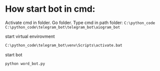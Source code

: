 # How start bot in cmd:

Activate cmd in folder. Go folder. Type cmd in path folder:
```C:\python_code```
```C:\python_code\telegram_bot\telegram_bot\aiogram_bot```

start virtual envirovment
```cmd
C:\python_code\telegram_bot\venv\Scripts\activate.bat
```
start bot
```cmd
python word_bot.py
```

